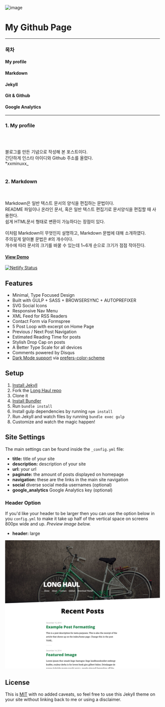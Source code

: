 ![image](https://user-images.githubusercontent.com/84303574/146312456-cd62974a-f593-4d94-9ab9-cfc4be176013.png)

# My Github Page
-------------------------------------------
### 목차

#### My profile

#### Markdown

#### Jekyll

#### Git & Github

#### Google Analytics
-----------------------------------


### 1. My profile
<br/>
<br/>

블로그를 만든 기념으로 작성해 본 포스트이다. <br/>
간단하게 인스타 아이디와 Github 주소를 올렸다.
<br/>
*xxminuxx_  <br/>
<br/>

### 2. Markdown
<br/>
<br/>
Markdown은 일반 텍스트 문서의 양식을 편집하는 문법이다.<br/>
README 파일이나 온라인 문서, 혹은 일반 텍스트 편집기로 문서양식을 편집할 때 사용한다.<br/>
쉽게 HTML문서 형태로 변환이 가능하다는 장점이 있다.<br/>
<br/>
이처럼 Markdown이 무엇인지 설명하고, Markdown 문법에 대해 소개하였다.
<br/>
주의깊게 알아볼 문법은 #의 개수이다.<br/>
개수에 따라 문서의 크기를 바꿀 수 있는데 1~6개 순으로 크기가 점점 작아진다.





#### [View Demo](http://brianmaierjr.com/long-haul)

[![Netlify Status](https://api.netlify.com/api/v1/badges/bd29f13b-3754-46d7-9a39-48db2e174b99/deploy-status)](https://app.netlify.com/sites/long-haul/deploys)

## Features

- Minimal, Type Focused Design
- Built with GULP + SASS + BROWSERSYNC + AUTOPREFIXER
- SVG Social Icons
- Responsive Nav Menu
- XML Feed for RSS Readers
- Contact Form via Formspree
- 5 Post Loop with excerpt on Home Page
- Previous / Next Post Navigation
- Estimated Reading Time for posts
- Stylish Drop Cap on posts
- A Better Type Scale for all devices
- Comments powered by Disqus
- [Dark Mode support](https://github.com/brianmaierjr/long-haul/blob/master/preview-dark.png) via [prefers-color-scheme](https://developer.mozilla.org/en-US/docs/Web/CSS/@media/prefers-color-scheme) 

## Setup

1. [Install Jekyll](http://jekyllrb.com)
2. Fork the [Long Haul repo](http://github.com/brianmaierjr/long-haul)
3. Clone it
4. [Install Bundler](http://bundler.io/)
5. Run `bundle install`
6. Install gulp dependencies by running `npm install`
7. Run Jekyll and watch files by running `bundle exec gulp`
8. Customize and watch the magic happen!

## Site Settings

The main settings can be found inside the `_config.yml` file:

- **title:** title of your site
- **description:** description of your site
- **url:** your url
- **paginate:** the amount of posts displayed on homepage
- **navigation:** these are the links in the main site navigation
- **social** diverse social media usernames (optional)
- **google_analytics** Google Analytics key (optional)

### Header Option

If you'd like your header to be larger then you can use the option below in you `config.yml` to make it take up half of the vertical space on screens 800px wide and up. *Preview image below.*

- **header:** large

![preview Long Haul](/preview-large.png)

## License

This is [MIT](LICENSE) with no added caveats, so feel free to use this Jekyll theme on your site without linking back to me or using a disclaimer.
